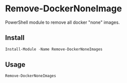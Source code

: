 # Remove-DockerNoneImage

PowerShell module to remove all docker "none" images.

## Install

```powershell
Install-Module -Name Remove-DockerNoneImages
```

## Usage

```powershell
Remove-DockerNoneImages
```